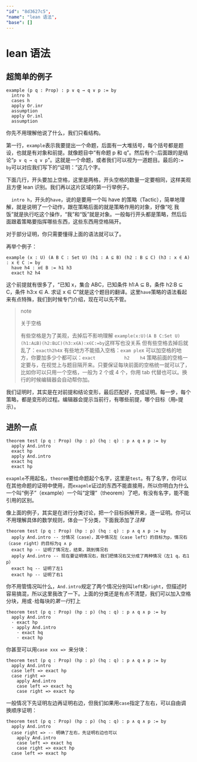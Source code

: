 ```yaml
---
"id": "8d3627c5",
"name": "lean 语法",
"base": []
---
```


# lean 语法

## 超简单的例子

```lean
example (p q : Prop) : p ∨ q → q ∨ p := by
  intro h
  cases h
  apply Or.inr
  assumption
  apply Or.inl
  assumption
```

你先不用理解他说了什么，我们只看结构。

第一行，`example`表示我要提出一个命题，后面有一大堆括号，每个括号都是题设，也就是有对象和前提。就像题目中“有命题 p 和 q”。然后有个`:`后面跟的是结论“`p ∨ q → q ∨ p`”。这就是一个命题，或者我们可以视为一道题目。最后的`:= by`可以对应我们写下的“证明：”这几个字。

下面几行，开头要加上空格，这里是两格，开头空格的数量一定要相同，这样美观且方便 lean 识别。我们再以这片区域的第一行举例子。

`  intro h`，开头的`have`，说的是要用一个叫 have 的策略（Tactic），简单地理解，就是说明了一个动作，跟在策略后面的就是策略作用的对象，好像“吃 我 饭”就是执行吃这个操作，“我”和“饭”就是对象。一般每行开头都是策略，然后后面跟着策略要指挥哪些东西，这些东西用空格隔开。

对于部分证明，你只需要懂得上面的语法就可以了。

再举个例子：

```lean
example (x : U) (A B C : Set U) (h1 : A ⊆ B) (h2 : B ⊆ C) (h3 : x ∈ A) : x ∈ C := by
  have h4 : x∈ B := h1 h3
  exact h2 h4
```

这个前提就有很多了，“已知 x，集合 ABC，已知条件 h1:A ⊆ B，条件 h2:B ⊆ C，条件 h3:x ∈ A. 求证 x ∈ C”就是这个题目的翻译。这里`have`策略的语法看起来有点特殊，我们到时候专门介绍，现在可以先不管。

> note
>
> 关于空格
>
> 有些空格是为了美观，去掉后不影响理解
> `example(x:U)(A B C:Set U)(h1:A⊆B)(h2:B⊆C)(h3:x∈A):x∈C:=by`这样写也没关系
> 但有些空格去掉后就乱了：`exacth2h4`x
> 有些地方不能插入空格：`exam ple`x
> 可以加空格的地方，你要加多少个都可以：`exact           h2    h4`
> 策略前面的空格一定要与，在视觉上与题目隔开来。只要保证每块前面的空格统一就可以了，比如你可以只用一个空格，一般为 2 个或 4 个，你用 tab 代替也可以。换行的时候编辑器会自动帮你加。

我们证明时，其实是在对前提和结论变形，最后匹配好，完成证明。每一步，每个策略，都是变形的过程。编辑器会提示当前行，有哪些前提，哪个目标（用`⊢`提示）。

## 进阶一点

```lean
theorem test (p q : Prop) (hp : p) (hq : q) : p ∧ q ∧ p := by
  apply And.intro
  exact hp
  apply And.intro
  exact hq
  exact hp
```

`exapmle`不用起名，`theorem`要给命题起个名字，这里是`test`。有了名字，你可以在其他命题的证明中使用，而`exapmle`证过的东西不能直接用，所以你明白为什么一个叫“例子”（example）一个叫“定理”（theorem）了吧，有没有名字，能不能引用的区别。

像上面的例子，其实是在进行分类讨论，把一个目标拆解开来，逐一证明。你可以不用理解具体的数学规则，体会一下分类，下面我添加了*注释*

```lean
theorem test (p q : Prop) (hp : p) (hq : q) : p ∧ q ∧ p := by
  apply And.intro -- 分情况（case），其中情况左（case left）的目标为p，情况右（case right）的目标为q ∧ p
  exact hp -- 证明了情况左，结束，跳到情况右
  apply And.intro -- 现在要证明情况右，我们把情况右又分成了两种情况（左1 q，右1 p）
  exact hq -- 证明了左1
  exact hp -- 证明了右1
```

你不用管情况叫什么，`And.intro`规定了两个情况分别叫`left`和`right`，但描述时容易搞混，所以这里我改了一下。上面的分类还是有点不清楚，我们可以加入空格分块，用或`·`给每块的*第一行*打上

```lean
theorem test (p q : Prop) (hp : p) (hq : q) : p ∧ q ∧ p := by
  apply And.intro
  · exact hp
  · apply And.intro
    · exact hq
    · exact hp
```

你甚至可以用`case xxx => `来分块：

```lean
theorem test (p q : Prop) (hp : p) (hq : q) : p ∧ q ∧ p := by
  apply And.intro
  case left => exact hp
  case right =>
    apply And.intro
    case left => exact hq
    case right => exact hp
```

一般情况下先证明左边再证明右边，但我们如果用`case`指定了左右，可以自由调换顺序证明：

```lean
theorem test (p q : Prop) (hp : p) (hq : q) : p ∧ q ∧ p := by
  apply And.intro
  case right => -- 明确了左右，先证明右边也可以
    apply And.intro
    case left => exact hq
    case right => exact hp
  case left => exact hp
```

